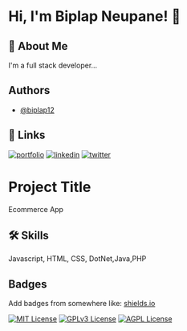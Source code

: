 
# Hi, I'm Biplap Neupane! 👋


## 🚀 About Me
I'm a full stack developer...


## Authors

- [@biplap12](https://www.github.com/biplap12)


## 🔗 Links
[![portfolio](https://img.shields.io/badge/my_portfolio-000?style=for-the-badge&logo=ko-fi&logoColor=white)](https://biplapneupane.com.np/)
[![linkedin](https://img.shields.io/badge/linkedin-0A66C2?style=for-the-badge&logo=linkedin&logoColor=white)](https://www.linkedin.com/in/biplap12/)
[![twitter](https://img.shields.io/badge/twitter-1DA1F2?style=for-the-badge&logo=twitter&logoColor=white)](https://twitter.com/)


# Project Title

Ecommerce App


## 🛠 Skills
Javascript, HTML, CSS, DotNet,Java,PHP


## Badges

Add badges from somewhere like: [shields.io](https://shields.io/)

[![MIT License](https://img.shields.io/badge/License-MIT-green.svg)](https://choosealicense.com/licenses/mit/)
[![GPLv3 License](https://img.shields.io/badge/License-GPL%20v3-yellow.svg)](https://opensource.org/licenses/)
[![AGPL License](https://img.shields.io/badge/license-AGPL-blue.svg)](http://www.gnu.org/licenses/agpl-3.0)
